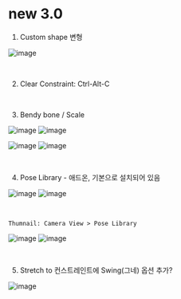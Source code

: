 new 3.0
========

1. Custom shape 변형

![image](https://user-images.githubusercontent.com/30430227/148144258-d0ac3416-a262-444d-8a49-a8446ff319f8.png)

<br>

2. Clear Constraint:  Ctrl-Alt-C

<br>

3. Bendy bone / Scale

![image](https://user-images.githubusercontent.com/30430227/148144931-9218b029-727d-46c4-98dc-d7ae3b476edd.png)
![image](https://user-images.githubusercontent.com/30430227/148144956-f72e6e7a-92a8-4654-a724-d554ced3f772.png)

![image](https://user-images.githubusercontent.com/30430227/148145233-a43ac1f9-beb5-45d8-8494-f2dae4b85c20.png)
![image](https://user-images.githubusercontent.com/30430227/148145275-29a0a708-8981-4180-8ffd-b298f729c682.png)

<br>

4. Pose Library - 애드온, 기본으로 설치되어 있음

![image](https://user-images.githubusercontent.com/30430227/148146128-776e923a-a44c-42c6-b6fb-6d10f6c4a157.png)
![image](https://user-images.githubusercontent.com/30430227/148146147-3aa1c775-10d0-4c39-95f8-0116b80448d8.png)

<br>

`Thumnail: Camera View > Pose Library `

![image](https://user-images.githubusercontent.com/30430227/148146433-23552b3d-1d46-4bb3-b9c2-337fcecd46b1.png)
![image](https://user-images.githubusercontent.com/30430227/148146418-0e3d5a6d-e69f-4e5f-999e-5a62257f154d.png)

<br>

5. Stretch to 컨스트레인트에 Swing(그네) 옵션 추가?

![image](https://user-images.githubusercontent.com/30430227/148146939-c8fcd038-fbf3-40ff-ace2-5d97bf7cab8b.png)







